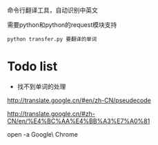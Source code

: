 命令行翻译工具，自动识别中英文

需要python和python的request模块支持

`python transfer.py 要翻译的单词`

# Todo list
* 找不到单词的处理

http://translate.google.cn/#en/zh-CN/pseudecode

http://translate.google.cn/#zh-CN/en/%E4%BC%AA%E4%BB%A3%E7%A0%81

open -a Google\ Chrome

